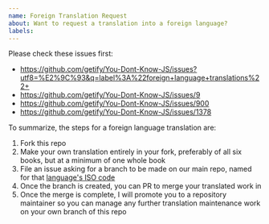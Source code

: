 ```yaml
---
name: Foreign Translation Request
about: Want to request a translation into a foreign language?
labels:
---
```


Please check these issues first:

- https://github.com/getify/You-Dont-Know-JS/issues?utf8=%E2%9C%93&q=label%3A%22foreign+language+translations%22+
- https://github.com/getify/You-Dont-Know-JS/issues/9
- https://github.com/getify/You-Dont-Know-JS/issues/900
- https://github.com/getify/You-Dont-Know-JS/issues/1378

To summarize, the steps for a foreign language translation are:

1. Fork this repo
2. Make your own translation entirely in your fork, preferably of all six books, but at a minimum of one whole book
3. File an issue asking for a branch to be made on our main repo, named for that [language's ISO code](http://www.lingoes.net/en/translator/langcode.htm)
4. Once the branch is created, you can PR to merge your translated work in
5. Once the merge is complete, I will promote you to a repository maintainer so you can manage any further translation maintenance work on your own branch of this repo
